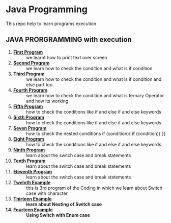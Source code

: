 <HTML>
	<head>
	<link rel="stylesheet" href="https://stackpath.bootstrapcdn.com/bootstrap/4.5.2/css/bootstrap.min.css" 	integrity="sha384-JcKb8q3iqJ61gNV9KGb8thSsNjpSL0n8PARn9HuZOnIxN0hoP+VmmDGMN5t9UJ0Z" crossorigin="anonymous"/>
	</head>
	<body>
		<h1>Java Programming</h1>
		<p> This repo help to learn programs execution</p>
		<h2> JAVA PRORGRAMMING with execution </h2>
		<ol>
		<dl>
			<li><dt>
				 <b> <a href="./src/org/deep/core/HelloWorld.java">First Program</a></b>				  
		   </dt>
		   <dd>we learnt how to print text over screen</dd>
		   </li>
		   	<li><dt>
				 <b><a href="./src/org/deep/core/IfExample.java">Second Program</a></b>				  
		   </dt>
			   <dd>we learn how to check the condition and what is if condition</dd>
		   </li>
		      	<li><dt>
				 <b><a href="./src/org/deep/core/IfElseExample.java">Third Program</a></b>				  
		   </dt>
			   <dd>we learn how to check the condition and what is if condition and else part too.</dd>
		   </li>
		   	<li><dt>
				 <b><a href="./src/org/deep/core/IfElseTernaryExample.java">Fourth Program</a></b>				  
		   </dt>
			   <dd>we learn how to check the condition and what is ternary Operator and how its working</dd>
		   </li>
		   <li><dt>
				 <b><a href="./src/org/deep/core/LeapYearExample.java">Fifth Program</a></b>				  
		   </dt>
			   <dd>how to check the conditions like if and else if and else keywords </dd>
		   </li>
		    	<li><dt>
				 <b><a href="./src/org/deep/core/IfElseIfExample.java">Sixth Program</a></b>				  
		   </dt>
			   <dd>how to check the conditions like if and else if and else keywords </dd>
		   </li>
		    	<li><dt>
				 <b><a href="./src/org/deep/core/JavaNestedIfExample.java">Seven Program</a></b>				  
		   </dt>
			   <dd>how to check the nested conditions if (condition){ if (condition){
			   }} </dd>
		   </li>
		    	<li><dt>
				 <b><a href="./src/org/deep/core/IfElseIfExample2.java">Eight Program</a></b>				  
		   </dt>
			   <dd>how to check the conditions like if and else if and else keywords </dd>
		   </li>
		   	<li><dt>
				 <b><a href="./src/org/deep/core/SwitchCaseBreakExample.java">Ninth Program</a></b>				  
		   </dt>
			   <dd>learn about the switch case and break statements </dd>
		   </li>
		     	<li><dt>
				 <b><a href="./src/org/deep/core/SwitchCaseBreakExample.java">Tenth Program</a></b>				  
		   </dt>
			   <dd>learn about the switch case and break statements </dd>
		   </li>
		    	<li><dt>
				 <b><a href="./src/org/deep/core/SwitchMonthExample.java">Eleventh Program</a></b>				  
		   </dt>
			   <dd>learn about the switch case and break statements </dd>
		   </li>
<li> <dt><b><a href="./src/org/deep/core/SwitchVowelExample.java">Twelvth Example</a></b><dt>
<dd> this is 3rd program of the Coding in which we learn about Switch case with character</dt>
</li>
<li><dt><b><a href="./src/org/deep/core/NestedSwitchCaseExample.java">Thirteen Example</a></b</dt>
<dd> learn about Nesting of Switch case</dd>
</li>
<li><dt><b><a href="./src/org/deep/core/JavaSwitchEnumExample.java">Fourteen Example </a></b></dt>
<dd> Using Switch with Enum case</dd>
</li>
		</dl>
		</ol>
	</body>
</html>
